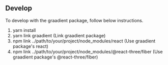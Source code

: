 ## Develop

To develop with the graadient package, follow below instructions.

1. yarn install
1. yarn link graadient (Link graadient package)
1. npm link ../path/to/your/project/node_modules/react (Use graadient package's react)
1. npm link ../path/to/your/project/node_modules/@react-three/fiber (Use graadient package's @react-three/fiber)
